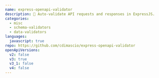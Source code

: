 ```yaml
---
name: express-openapi-validator
description: 🦋 Auto-validate API requests and responses in ExpressJS.
categories:
  - misc
  - schema-validators
  - data-validators
languages:
  javascript: true
repo: https://github.com/cdimascio/express-openapi-validator
openApiVersions:
  v2: false
  v3: true
  v3_1: false
  v4: false
---
```

